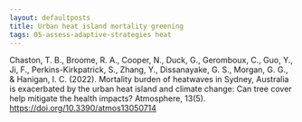 ```yaml
---
layout: defaultposts
title: Urban heat island mortality greening
tags: 05-assess-adaptive-strategies heat
---
```


Chaston, T. B., Broome, R. A., Cooper, N., Duck, G., Geromboux, C., Guo, Y., Ji, F., Perkins-Kirkpatrick, S., Zhang, Y., Dissanayake, G. S., Morgan, G. G., & Hanigan, I. C. (2022). Mortality burden of heatwaves in Sydney, Australia is exacerbated by the urban heat island and climate change: Can tree cover help mitigate the health impacts? Atmosphere, 13(5). https://doi.org/10.3390/atmos13050714
